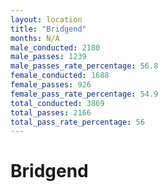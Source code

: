 ```yaml
---
layout: location
title: "Bridgend"
months: N/A
male_conducted: 2180
male_passes: 1239
male_passes_rate_percentage: 56.8
female_conducted: 1688
female_passes: 926
female_pass_rate_percentage: 54.9
total_conducted: 3869
total_passes: 2166
total_pass_rate_percentage: 56
---
```


# Bridgend
